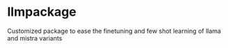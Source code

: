 # llmpackage
Customized package to ease the finetuning and few shot learning of llama and mistra variants

